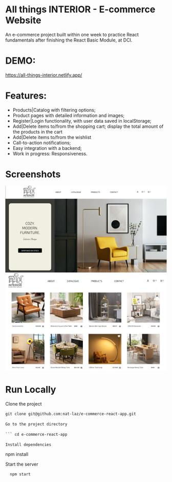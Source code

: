 
# All things INTERIOR - E-commerce Website

An e-commerce project built within one week to practice React fundamentals after finishing the React Basic Module, at DCI. 

# DEMO:
https://all-things-interior.netlify.app/

# Features:
- Products|Catalog with filtering options;
- Product pages with detailed information and images;
- Register|Login functionality, with user data saved in localStorage;
- Add|Delete items to/from the shopping cart; display the total amount of the products in the cart
- Add|Delete items to/from the wishlist
- Call-to-action notifications;
- Easy integration with a backend;
- Work in progress: Responsiveness.

# Screenshots

![alt](/src/assets/01.png)
![alt](/src/assets/02.png)
 
# Run Locally

Clone the project

```
git clone git@github.com:nat-laz/e-commerce-react-app.git 

Go to the project directory

``` cd e-commerce-react-app

Install dependencies

```
  npm install

Start the server

```
  npm start